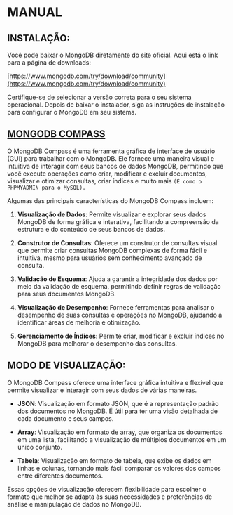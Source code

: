 # MANUAL
## INSTALAÇÃO:
Você pode baixar o MongoDB diretamente do site oficial. Aqui está o link para a página de downloads:

[https://www.mongodb.com/try/download/community](https://www.mongodb.com/try/download/community)

Certifique-se de selecionar a versão correta para o seu sistema operacional. Depois de baixar o instalador, siga as instruções de instalação para configurar o MongoDB em seu sistema.

## [MONGODB COMPASS](https://youtu.be/k9ZhV4k9ULI?si=RjgleCR1xuNfYX8s)
O MongoDB Compass é uma ferramenta gráfica de interface de usuário (GUI) para trabalhar com o MongoDB. Ele fornece uma maneira visual e intuitiva de interagir com seus bancos de dados MongoDB, permitindo que você execute operações como criar, modificar e excluir documentos, visualizar e otimizar consultas, criar índices e muito mais `(É como o PHPMYADMIN para o MySQL).`

Algumas das principais características do MongoDB Compass incluem:

1. **Visualização de Dados**: Permite visualizar e explorar seus dados MongoDB de forma gráfica e interativa, facilitando a compreensão da estrutura e do conteúdo de seus bancos de dados.

2. **Construtor de Consultas**: Oferece um construtor de consultas visual que permite criar consultas MongoDB complexas de forma fácil e intuitiva, mesmo para usuários sem conhecimento avançado de consulta.

3. **Validação de Esquema**: Ajuda a garantir a integridade dos dados por meio da validação de esquema, permitindo definir regras de validação para seus documentos MongoDB.

4. **Visualização de Desempenho**: Fornece ferramentas para analisar o desempenho de suas consultas e operações no MongoDB, ajudando a identificar áreas de melhoria e otimização.

5. **Gerenciamento de Índices**: Permite criar, modificar e excluir índices no MongoDB para melhorar o desempenho das consultas.

## MODO DE VISUALIZAÇÃO:
O MongoDB Compass oferece uma interface gráfica intuitiva e flexível que permite visualizar e interagir com seus dados de várias maneiras. 

- **JSON**: Visualização em formato JSON, que é a representação padrão dos documentos no MongoDB. É útil para ter uma visão detalhada de cada documento e seus campos.

- **Array**: Visualização em formato de array, que organiza os documentos em uma lista, facilitando a visualização de múltiplos documentos em um único conjunto.

- **Tabela**: Visualização em formato de tabela, que exibe os dados em linhas e colunas, tornando mais fácil comparar os valores dos campos entre diferentes documentos.

Essas opções de visualização oferecem flexibilidade para escolher o formato que melhor se adapta às suas necessidades e preferências de análise e manipulação de dados no MongoDB.
